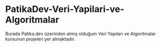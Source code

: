 # PatikaDev-Veri-Yapilari-ve-Algoritmalar
Burada Patika.dev üzerinden almış olduğum Veri Yapıları ve Algoritmalar kursunun projeleri yer almaktadır.
